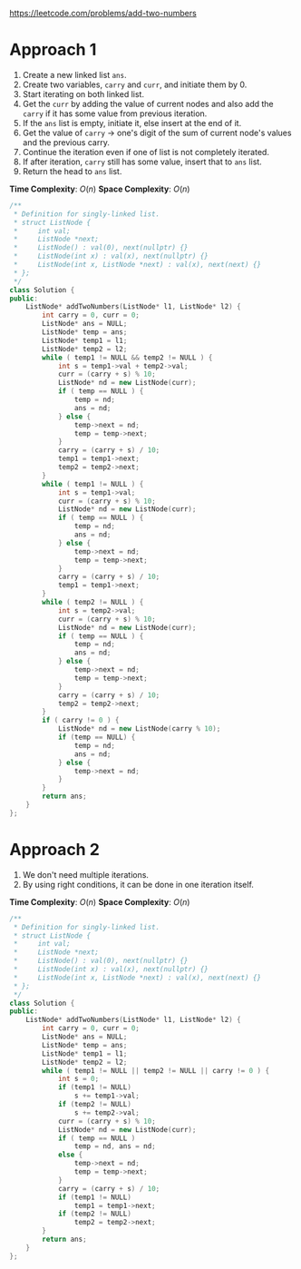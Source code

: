 https://leetcode.com/problems/add-two-numbers

# Approach 1

1. Create a new linked list `ans`.
2. Create two variables, `carry` and `curr`, and initiate them by $0$.
3. Start iterating on both linked list.
4. Get the `curr` by adding the value of current nodes and also add the `carry` if it has some value from previous iteration.
5. If the `ans` list is empty, initiate it, else insert at the end of it.
6. Get the value of `carry` -> one's digit of the sum of current node's values and the previous carry.
7. Continue the iteration even if one of list is not completely iterated.
8. If after iteration, `carry` still has some value, insert that to `ans` list.
9. Return the head to `ans` list.

**Time Complexity**: $O(n)$
**Space Complexity**: $O(n)$

```cpp
/**
 * Definition for singly-linked list.
 * struct ListNode {
 *     int val;
 *     ListNode *next;
 *     ListNode() : val(0), next(nullptr) {}
 *     ListNode(int x) : val(x), next(nullptr) {}
 *     ListNode(int x, ListNode *next) : val(x), next(next) {}
 * };
 */
class Solution {
public:
    ListNode* addTwoNumbers(ListNode* l1, ListNode* l2) {
        int carry = 0, curr = 0;
        ListNode* ans = NULL;
        ListNode* temp = ans;
        ListNode* temp1 = l1;
        ListNode* temp2 = l2;
        while ( temp1 != NULL && temp2 != NULL ) {
            int s = temp1->val + temp2->val;
            curr = (carry + s) % 10;
            ListNode* nd = new ListNode(curr);
            if ( temp == NULL ) {
                temp = nd;
                ans = nd;
            } else {
                temp->next = nd;
                temp = temp->next;
            }
            carry = (carry + s) / 10;
            temp1 = temp1->next;
            temp2 = temp2->next;
        }
        while ( temp1 != NULL ) {
            int s = temp1->val;
            curr = (carry + s) % 10;
            ListNode* nd = new ListNode(curr);
            if ( temp == NULL ) {
                temp = nd;
                ans = nd;
            } else {
                temp->next = nd;
                temp = temp->next;
            }
            carry = (carry + s) / 10;
            temp1 = temp1->next;
        }
        while ( temp2 != NULL ) {
            int s = temp2->val;
            curr = (carry + s) % 10;
            ListNode* nd = new ListNode(curr);
            if ( temp == NULL ) {
                temp = nd;
                ans = nd;
            } else {
                temp->next = nd;
                temp = temp->next;
            }
            carry = (carry + s) / 10;
            temp2 = temp2->next;
        }
        if ( carry != 0 ) {
            ListNode* nd = new ListNode(carry % 10);
            if (temp == NULL) {
                temp = nd;
                ans = nd;
            } else {
                temp->next = nd;
            }
        }
        return ans;
    }
};
```


# Approach 2

1. We don't need multiple iterations.
2. By using right conditions, it can be done in one iteration itself.

**Time Complexity**: $O(n)$
**Space Complexity**: $O(n)$

```cpp
/**
 * Definition for singly-linked list.
 * struct ListNode {
 *     int val;
 *     ListNode *next;
 *     ListNode() : val(0), next(nullptr) {}
 *     ListNode(int x) : val(x), next(nullptr) {}
 *     ListNode(int x, ListNode *next) : val(x), next(next) {}
 * };
 */
class Solution {
public:
    ListNode* addTwoNumbers(ListNode* l1, ListNode* l2) {
        int carry = 0, curr = 0;
        ListNode* ans = NULL;
        ListNode* temp = ans;
        ListNode* temp1 = l1;
        ListNode* temp2 = l2;
        while ( temp1 != NULL || temp2 != NULL || carry != 0 ) {
            int s = 0;
            if (temp1 != NULL)
                s += temp1->val;
            if (temp2 != NULL)
                s += temp2->val;
            curr = (carry + s) % 10;
            ListNode* nd = new ListNode(curr);
            if ( temp == NULL )
                temp = nd, ans = nd;
            else {
                temp->next = nd;
                temp = temp->next;
            }
            carry = (carry + s) / 10;
            if (temp1 != NULL)
                temp1 = temp1->next;
            if (temp2 != NULL)
                temp2 = temp2->next;
        }
        return ans;
    }
};
```